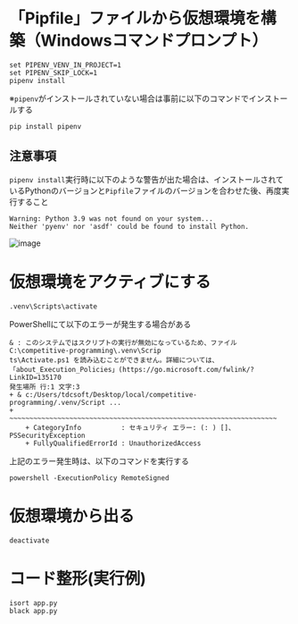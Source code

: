 # 「Pipfile」ファイルから仮想環境を構築（Windowsコマンドプロンプト）
```
set PIPENV_VENV_IN_PROJECT=1
set PIPENV_SKIP_LOCK=1
pipenv install
```
※`pipenv`がインストールされていない場合は事前に以下のコマンドでインストールする
```
pip install pipenv
```
## 注意事項
`pipenv install`実行時に以下のような警告が出た場合は、インストールされているPythonのバージョンと`Pipfile`ファイルのバージョンを合わせた後、再度実行すること
```
Warning: Python 3.9 was not found on your system...
Neither 'pyenv' nor 'asdf' could be found to install Python.
```
![image](https://github.com/TokiNoviceProgrammer/competitive-programming/assets/119168264/2de4d2f5-7657-4edd-bd34-854ee8162236)

# 仮想環境をアクティブにする
```
.venv\Scripts\activate
```
PowerShellにて以下のエラーが発生する場合がある
```
& : このシステムではスクリプトの実行が無効になっているため、ファイル C:\competitive-programming\.venv\Scrip 
ts\Activate.ps1 を読み込むことができません。詳細については、「about_Execution_Policies」(https://go.microsoft.com/fwlink/?LinkID=135170 
発生場所 行:1 文字:3
+ & c:/Users/tdcsoft/Desktop/local/competitive-programming/.venv/Script ...
+   ~~~~~~~~~~~~~~~~~~~~~~~~~~~~~~~~~~~~~~~~~~~~~~~~~~~~~~~~~~~~~~~~~~~
    + CategoryInfo          : セキュリティ エラー: (: ) []、PSSecurityException
    + FullyQualifiedErrorId : UnauthorizedAccess
```
上記のエラー発生時は、以下のコマンドを実行する
```
powershell -ExecutionPolicy RemoteSigned
```

# 仮想環境から出る
```
deactivate
```

# コード整形(実行例)
```
isort app.py
black app.py
```
